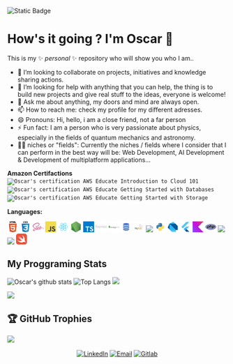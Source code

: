 ![Static Badge](https://img.shields.io/badge/I'm%20making%20multiple%20changes%20in%20the%20documentation%2C%20at%20the%20end%20everything%20will%20be%20more%20orderly...-red?style=flat)


# How's it going ? I'm Oscar 👋


This is my ✨ _personal_ ✨ repository who will show you who I am..



- 👯 I’m looking to collaborate on projects, initiatives and knowledge sharing actions.
- 🤔 I’m looking for help with anything that you can help, the thing is to build new projects and give real stuff to the ideas, everyone is welcome!
- 💬 Ask me about anything, my doors and mind are always open.
- 📫 How to reach me: check my profile for my different adresses.
- 😄 Pronouns: Hi, hello, i am a close friend, not a far person
- ⚡ Fun fact: I am a person who is very passionate about physics, especially in the fields of quantum mechanics and astronomy.
- 👨‍💻 niches or "fields": Currently the niches / fields where I consider that I can perform in the best way will be: Web Development, AI Development & Development of multiplatform applications...

**Amazon Certifactions**  
<code><img height="150" alt="Oscar's certification AWS Educate Introduction to Cloud 101" src="https://images.credly.com/size/340x340/images/8d67bbf4-128b-4141-b5f1-1bc61bbfbaa6/image.png"></code>
<code><img height="150" alt="Oscar's certification AWS Educate Getting Started with Databases" src="https://images.credly.com/size/340x340/images/6f135924-7645-4bd2-ab68-3bc0b49c7e27/image.png"></code>
<code><img height="150" alt="Oscar's certification AWS Educate Getting Started with Storage" src="https://images.credly.com/size/110x110/images/5bf37709-4b69-4cdc-9edc-af7b3370d427/image.png"></code>


**Languages:**  

<code><img height="25" src="https://raw.githubusercontent.com/github/explore/80688e429a7d4ef2fca1e82350fe8e3517d3494d/topics/html/html.png"></code>
<code><img height="25" src="https://raw.githubusercontent.com/github/explore/80688e429a7d4ef2fca1e82350fe8e3517d3494d/topics/css/css.png"></code>
<code><img height="25" src="https://raw.githubusercontent.com/github/explore/80688e429a7d4ef2fca1e82350fe8e3517d3494d/topics/sass/sass.png"></code>
<code><img height="25" src="https://raw.githubusercontent.com/github/explore/80688e429a7d4ef2fca1e82350fe8e3517d3494d/topics/javascript/javascript.png"></code>
<code><img height="25" src="https://raw.githubusercontent.com/github/explore/80688e429a7d4ef2fca1e82350fe8e3517d3494d/topics/react/react.png"></code>
<code><img height="25" src="https://raw.githubusercontent.com/github/explore/80688e429a7d4ef2fca1e82350fe8e3517d3494d/topics/nodejs/nodejs.png"></code>
<code><img height="25" src="https://raw.githubusercontent.com/github/explore/80688e429a7d4ef2fca1e82350fe8e3517d3494d/topics/typescript/typescript.png"></code>
<code><img height="25" src="https://raw.githubusercontent.com/github/explore/80688e429a7d4ef2fca1e82350fe8e3517d3494d/topics/express/express.png"></code>
<code><img height="25" src="https://raw.githubusercontent.com/github/explore/80688e429a7d4ef2fca1e82350fe8e3517d3494d/topics/mongodb/mongodb.png"></code>
<code><img height="25" src="https://raw.githubusercontent.com/github/explore/80688e429a7d4ef2fca1e82350fe8e3517d3494d/topics/sql/sql.png"></code>
<code><img height="25" src="https://raw.githubusercontent.com/github/explore/80688e429a7d4ef2fca1e82350fe8e3517d3494d/topics/mysql/mysql.png"></code>
<code><img height="20" src="https://upload.wikimedia.org/wikipedia/commons/1/19/C_Logo.png"></code>
<code><img height="25" src="https://raw.githubusercontent.com/github/explore/80688e429a7d4ef2fca1e82350fe8e3517d3494d/topics/python/python.png"></code>
<code><img height="25" src="https://raw.githubusercontent.com/github/explore/80688e429a7d4ef2fca1e82350fe8e3517d3494d/topics/dart/dart.png"></code>
<code><img height="25" src="https://raw.githubusercontent.com/github/explore/80688e429a7d4ef2fca1e82350fe8e3517d3494d/topics/flutter/flutter.png"></code>
<code><img height="25" src="https://raw.githubusercontent.com/github/explore/80688e429a7d4ef2fca1e82350fe8e3517d3494d/topics/kotlin/kotlin.png"></code>
<code><img height="25" src="https://raw.githubusercontent.com/github/explore/80688e429a7d4ef2fca1e82350fe8e3517d3494d/topics/php/php.png"></code>
<code><img height="25" src="https://static.vecteezy.com/system/resources/previews/021/608/790/original/chatgpt-logo-chat-gpt-icon-on-black-background-free-vector.jpg"></code>
<code><img height="25" src="https://3.bp.blogspot.com/-VVp3WvJvl84/X0Vu6EjYqDI/AAAAAAAAPjU/ZOMKiUlgfg8ok8DY8Hc-ocOvGdB0z86AgCLcBGAsYHQ/s1600/jetpack%2Bcompose%2Bicon_RGB.png"></code>
<code><img height="25" src="https://raw.githubusercontent.com/github/explore/80688e429a7d4ef2fca1e82350fe8e3517d3494d/topics/swift/swift.png"></code>


## My Proggraming Stats
![Oscar's github stats](https://github-readme-stats.vercel.app/api?username=miusarname&theme=tokyonight&show_icons=true)
![Top Langs](https://github-readme-stats.vercel.app/api/top-langs/?username=miusarname&theme=tokyonight&layout=compact )
![](https://github-readme-streak-stats.herokuapp.com/?user=miusarname&theme=dark&hide_border=false) 

![](https://komarev.com/ghpvc/?username=miusarname)

## 🏆 GitHub Trophies
![](https://github-profile-trophy.vercel.app/?username=miusarname&theme=flat&no-frame=false&no-bg=false&margin-w=4)

<p align="center">
 <!-- <a href="https://www.adityavsingh.com/"><img alt="Website" src="https://img.shields.io/badge/Website-www.adityavsingh.com-blue?style=flat-square&logo=google-chrome"></a> -->
<a href="https://www.linkedin.com/in/oscar-mauricio-a-g%C3%B3mez-280471217/"><img alt="LinkedIn" src="https://img.shields.io/badge/LinkedIn-0077B5?style=for-the-badge&logo=linkedin&logoColor=white"></a>
<a href="mailto:oscarmauricioalvarezgomez@gmail.com"><img alt="Email" src="https://img.shields.io/badge/Gmail-D14836?style=for-the-badge&logo=gmail&logoColor=white"></a>
 <a href="https://gitlab.com/miusarname/"><img alt="Gitlab" src="https://img.shields.io/badge/GitLab-fca326?style=for-the-badge&logo=gitlab&logoColor=white"></a>
</p>

 <!--⭐️ From [Oscar M Alvarez](https://github.com/miusarname)-->
